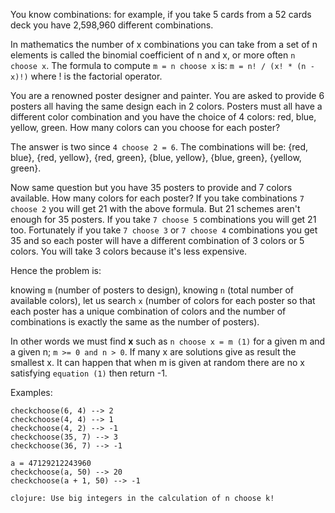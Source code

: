 You know combinations: for example, 
if you take 5 cards from a 52 cards deck you have 2,598,960 different combinations.

In mathematics the number of x combinations you can take from a set of n elements
is called the binomial coefficient of n and x, or more often `n choose x`.
The formula to compute `m = n choose x` is: `m = n! / (x! * (n - x)!)`
where ! is the factorial operator.

You are a renowned poster designer and painter. You are asked to provide 6 posters 
all having the same design each in 2 colors. Posters must all have a different color combination and you have the choice of 4 colors: red, blue, yellow, green. 
How many colors can you choose for each poster?

The answer is two since `4 choose 2 = 6`. The combinations will be:
{red, blue}, {red, yellow}, {red, green}, {blue, yellow}, {blue, green}, {yellow, green}.

Now same question but you have 35 posters to provide and 7 colors available. How many colors for each poster?
If you take combinations `7 choose 2` you will get 21 with the above formula.
But 21 schemes aren't enough for 35 posters. If you take `7 choose 5` combinations you will get 21 too.
Fortunately if you take `7 choose 3` or `7 choose 4` combinations you get 35 and so each poster will have a different combination of
3 colors or 5 colors. You will take 3 colors because it's less expensive.

Hence the problem is: 

knowing `m` (number of posters to design), 
knowing `n` (total number of available colors), 
let us 
search `x` (number of colors for each poster so that each poster has a unique combination of colors and the number of combinations is exactly the same as the number of posters).

In other words we must find **x** such as `n choose x = m (1)` for a given m and a given n;
`m >= 0 and n > 0`. If many x are solutions give as result the smallest x.
It can happen that when m is given at random there are no x satisfying `equation (1)` then
return -1.

Examples:
```
checkchoose(6, 4) --> 2
checkchoose(4, 4) --> 1
checkchoose(4, 2) --> -1
checkchoose(35, 7) --> 3
checkchoose(36, 7) --> -1

a = 47129212243960
checkchoose(a, 50) --> 20
checkchoose(a + 1, 50) --> -1
```

`clojure:
Use big integers in the calculation of n choose k!
`